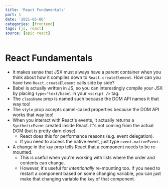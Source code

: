 ```yaml
---
title: 'React Fundamentals'
part: 1
date: '2021-05-06'
categories: [frontend]
tags: [js, react]
source: [epic react]
---
```


# React Fundamentals

- It makes sense that JSX must always have a parent container when you think about how it compiles down to `React.createElement`. How can you have two `React.createElement` calls side by side?
- Babel is actually written in JS, so you can interestingly compile your JSX by placing `type="text/babel` in your `<script />` tag.
- The `className` prop is named such because the DOM API names it that way too!
- The `style` prop accepts camel-cased properties because the DOM API works that way too!
- When you interact with React's events, it actually returns a `SyntheticEvent` created inside React. It's not coming from the actual DOM (but is pretty darn close).
  - React does this for performance reasons (e.g. event delegation).
  - If you need to access the native event, just type `event.nativeEvent`.
- A change in the `key` prop tells React that a component needs to be re-mounted.
  - This is useful when you're working with lists where the order and contents can change.
  - However, it's useful for _intentionally_ re-mounting too. If you need to restart a component based on some changing variable, you can just make that changing variable the `key` of that component.
